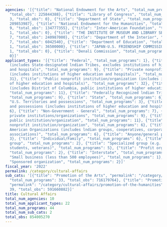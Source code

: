 ```yaml
---
agencies: '[{"title": "National Endowment for the Arts", "total_num_programs": 3,
  "total_obs": 225844388}, {"title": "Library of Congress", "total_num_programs":
  3, "total_obs": 0}, {"title": "Department of State", "total_num_programs": 11, "total_obs":
  209853987}, {"title": "National Endowment for the Humanities", "total_num_programs":
  9, "total_obs": 134777355}, {"title": "Inter-American Foundation", "total_num_programs":
  1, "total_obs": 0}, {"title": "THE INSTITUTE OF MUSEUM AND LIBRARY SERVICES", "total_num_programs":
  7, "total_obs": 240987000}, {"title": "Department of the Interior", "total_num_programs":
  7, "total_obs": 6042540}, {"title": "Department of Education", "total_num_programs":
  1, "total_obs": 36500000}, {"title": "JAPAN-U.S. FRIENDSHIP COMMISSION", "total_num_programs":
  1, "total_obs": 0}, {"title": "Denali Commission", "total_num_programs": 1, "total_obs":
  0}]'
applicant_types: '[{"title": "Federal", "total_num_programs": 1}, {"title": "Local
  (includes State-designated lndian Tribes, excludes institutions of higher education
  and hospitals", "total_num_programs": 9}, {"title": "Private nonprofit institution/organization
  (includes institutions of higher education and hospitals)", "total_num_programs":
  31}, {"title": "Public nonprofit institution/organization (includes institutions
  of higher education and hospitals)", "total_num_programs": 32}, {"title": "State
  (includes District of Columbia, public institutions of higher education and hospitals)",
  "total_num_programs": 11}, {"title": "Federally Recognized lndian Tribal Governments",
  "total_num_programs": 9}, {"title": "State", "total_num_programs": 6}, {"title":
  "U.S. Territories and possessions", "total_num_programs": 3}, {"title": "U.S. Territories
  and possessions (includes institutions of higher education and hospitals)", "total_num_programs":
  6}, {"title": "Non-Government - General", "total_num_programs": 7}, {"title": "Other
  private institutions/organizations", "total_num_programs": 9}, {"title": "Other
  public institution/organization", "total_num_programs": 11}, {"title": "Quasi-public
  nonprofit institution/organization", "total_num_programs": 6}, {"title": "Native
  American Organizations (includes lndian groups, cooperatives, corporations, partnerships,
  associations)", "total_num_programs": 6}, {"title": "Anyone/general public", "total_num_programs":
  3}, {"title": "Individual/Family", "total_num_programs": 6}, {"title": "Minority
  group", "total_num_programs": 2}, {"title": "Specialized group (e.g. health professionals,
  students, veterans)", "total_num_programs": 5}, {"title": "Profit organization",
  "total_num_programs": 2}, {"title": "Interstate", "total_num_programs": 1}, {"title":
  "Small business (less than 500 employees)", "total_num_programs": 1}, {"title":
  "Sponsored organization", "total_num_programs": 2}]'
fiscal_year: '2022'
permalink: /category/cultural-affairs
sub_cats: '[{"title": "Promotion of the Arts", "permalink": "/category/cultural-affairs/promotion-of-the-arts",
  "total_num_programs": 33, "total_obs": 716179764}, {"title": "Promotion of the Humanities",
  "permalink": "/category/cultural-affairs/promotion-of-the-humanities", "total_num_programs":
  39, "total_obs": 591660882}]'
title: Cultural Affairs
total_num_agencies: 10
total_num_applicant_types: 22
total_num_programs: 44
total_num_sub_cats: 2
total_obs: 854005270
---
```

